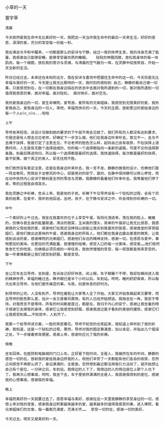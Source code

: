 小草的一天

寰宇草


    清晨

    今天依然是我生命中无比美好的一天，我把这一天当作我生命中的最后一天来生活，好好的感恩，深深的爱，充分的享受每一份每一秒。

    我在满足与平和中醒来，一切都是那么的安详与宁静，经过一夜的休养生息，我的浑身充满了能量，我感谢自己能够安睡，能够享受最优质的睡眠。   轻轻的伸展四肢，放松我身体的每一块肌肉，每一个细胞，放松我的意识与灵魂，与清晨的空气融为一体，在灵静中绽放笑容，开始一天全新的生活。   

    昨日已经过去，未来还在未知的远方，我在安详与喜悦中把握住生命中的这一刻，今天将是无比幸福与美好的一天，今天是让我无比期待的一天，我时刻的感知到 自己，静静的看自己做一切事，只是感觉到在，在一切都在我身边临在的状态中去面对我所遇到的一切，面对我所遇到一切值得我感恩的事，面对幸福，面对轻松， 面对快乐，面对空无。

    我热爱我身边的一切，爱生命禅院，爱导游，爱所有的兄弟姐妹，我感觉到无限美好的爱，我热爱我自己，爱我身边的一切人，来吧，幸福而快乐的一天，今天的主题，放射更过的爱给身边的每一个人o(∩_∩)o...哈哈

    上午
 
    导师发来短信，说设计没做到她的要求的下午就不用去见她了。我们所有的人都没有达到要求，可是还是有人想去见见老师，好确定下一步怎么做。他们在我身边吵来吵去，意见不一，去与不去难于抉择，我是打定了注意去见，不论老师的脸色怎么样，起码自己会有收获，不在抉择上浪费时间，人生是有无数个选择组成的，你的每一个选择都指向一条新的道路，可是不论你选择那条路，到最后殊途同归，所以每一个选择都是最好的选择。我快速抉择，每次都是最好的抉择，毫不犹豫，做个真正的男人，却无往而不胜。   

    他们依然没有拿定注意，还是在我身边吵来吵去，我一言不发，静静的做我的设计，仿佛他们是一阵龙卷风，而我处于龙卷风的中心，却是绝对的安宁，是的，在静中保持静可以修心养性，而在动中依然内心安详宁静则是全然的零态与灵静。我静静的看着他们吵来吵去，我等着他们停下来，等的过程我自得其乐。

    我在灵静之中祈祷，告诉上帝，我是他的子民，祈祷下午见导师会有一个轻松的过程，会有个完美的结果，在爱中，我听到他回话，去吧，孩子，在宁静与安详之中，你会得到你祈祷的一切。

    中午

    一个美好的上午过去，我坐在我喜欢的位子上享受午餐，有阳光洒进来，落在我的脸上，暖暖的，仿佛与我全身的能量联通，清淡的蔬菜，玉米面的馒头，简单的午餐却让我无比感恩，我感谢我的父母给我的爱，感谢他们在我还没挣钱以前能让我买到我喜欢的饭菜，感谢食堂的哥哥姐姐们，是他们做出这美味的午餐，感谢我身边的所有人，他们都在我身边露出善意的微笑，让我感到谈谈的爱，感谢禅院的兄弟姐们，感谢他们永远的精神支持，感谢一切。在感恩与爱中，事物更加的美味，也更加的充满能量，我慢慢的咀嚼，感受入口的每一分美味，感受爱……他们依然急急忙忙的吃饭，仿佛是必须完成的一样任务，我依然慢慢的享受，每一顿饭都是用来享受的，每一件事情都是让我们感觉到舒服，都是享受。

    下午

    坐公交车去见导师。坐到座，告诉自己好好休息，闭上眼，车子颠簸个不停，我却在瞬间进入我的精神世界，幸福的睡过去，睁开眼已是半个小时以后，车到站。呵呵，睡的舒舒爽爽，所以每次出来见导师，与他们是件痛苦的事。与我，则是休息的好时光。   

    到导师的公司，人没有到齐，导师拉着脸让大家等人全了开始。大家又开始急躁起来又要等，而且导师的脸色那么差，估计一会又是暴风骤雨，有的人已经开始想逃。我独坐在一角，我安于等待，对我而言不是等待，所有的时间都是度过，都是在，我归于内心的安宁，感谢让我坐着的椅子感谢它支撑我的身体，感谢它让我感觉到舒服，感谢我透过窗子看到的美丽的建筑，感谢它们让我感受到美……不知觉中，人到齐了。   

    我第一个给导师讲方案，一脸的笑若春花。导师不知觉的也笑起来，我知道上帝听到了我的祈祷，我知道，这是一个轻松的过程，果然，导师对我的图还算满意，加以肯定，并指出几个错误之处，下一步接着修改便是。感谢上帝，感谢你应允了我的祈祷。

    傍晚

    坐车回来。在医院和电脑城的门口上车。正好是下班时间，全是人，我被挤在车的中间，静静的感觉一切的在，放射我的爱给我身边挤我的人，祝他们辛劳了一天都能有他们各自的收获，忽然之间感觉不再那么挤了，身边满满的，全是爱。忽然想到最近都没用吸引力法则了，就开始想让自己有个座位，一分钟之后，车到站，我傍边的人下了，我傍边的人的傍边座位上那个人也下了。我再次心想事成，呵呵，我坐下去，车子里依然满满的全是人，我感谢我得到的座位，感谢我的心想事成，感谢我的幸福。

    晚上

    幸福而美好的一天就要过去了。感恩幸福与美好，感谢在这一天里我静静的享受身边的一切，感想上帝对我的宠爱，感谢我身边积累越来越多的爱，越来越多的值得我感恩的事，进入禅院，看兄弟姐妹们的文章，每一篇都充满爱，充满关怀……  享受一切的在，感谢一切的美好。

    今天过去，明天又是美好的一天。



